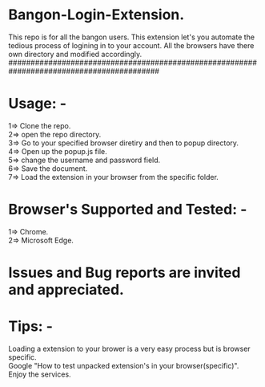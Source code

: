 # Bangon-Login-Extension.
This repo is for all the bangon users. This extension let's you automate the tedious process of logining in to your account.
All the browsers have there own directory and modified accordingly. 
##########################################################################################
# Usage: - 
  1=> Clone the repo.  
  2=> open the repo directory.  
  3=> Go to your specified browser diretiry and then to popup directory.  
  4=> Open up the popup.js file.  
  5=> change the username and password field.  
  6=> Save the document.  
  7=> Load the extension in your browser from the specific folder.  
  
# Browser's Supported and Tested: -
   1=> Chrome.  
   2=> Microsoft Edge.  
 
# Issues and Bug reports are invited and appreciated.

# Tips: -

Loading a extension to your brower is a very easy process but is browser specific.  
Google "How to test unpacked extension's in your browser(specific)".  
Enjoy the services.  
